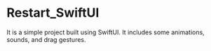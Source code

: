 # Restart_SwiftUI

It is a simple project built using SwiftUI. It includes some animations, sounds, and drag gestures.
